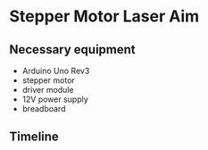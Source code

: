 # Stepper Motor Laser Aim
## Necessary equipment
- Arduino Uno Rev3
- stepper motor
- driver module
- 12V power supply
- breadboard
## Timeline

